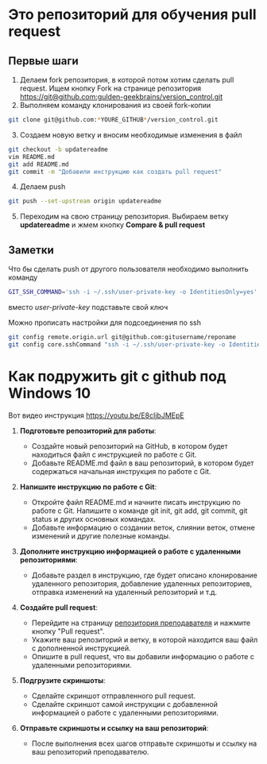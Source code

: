 ﻿# Это репозиторий для обучения pull request

## Первые шаги

1. Делаем fork репозитория, в которой потом хотим сделать pull request. Ищем кнопку Fork на странице репозитория <https://git@github.com:gulden-geekbrains/version_control.git>
2. Выполняем команду клонирования из своей fork-копии
```sh
git clone git@github.com:*YOURE_GITHUB*/version_control.git
```
3. Создаем новую ветку и вносим необходимые изменения в файл
```sh
git checkout -b updatereadme
vim README.md
git add README.md
git commit -m "Добавили инструкцию как создать pull request"
```
4. Делаем push  
```sh
git push --set-upstream origin updatereadme
```
5. Переходим на свою страницу репозитория. Выбираем ветку **updatereadme** и жмем кнопку **Compare & pull request**

## Заметки

Что бы сделать push от другого пользователя необходимо выполнить команду
```sh
GIT_SSH_COMMAND='ssh -i ~/.ssh/user-private-key -o IdentitiesOnly=yes' git push git@github.com:gulden-geekbrains/version_control.git
```

вместо *user-private-key* подставьте свой ключ

Можно прописать настройки для подсоединения по ssh
```sh
git config remote.origin.url git@github.com:gitusername/reponame
git config core.sshCommand "ssh -i ~/.ssh/user-private-key -o IdentitiesOnly=yes"
```
# Как подружить git с github под Windows 10

Вот видео инструкция https://youtu.be/E8cIjbJMEpE

1. **Подготовьте репозиторий для работы**:
   - Создайте новый репозиторий на GitHub, в котором будет находиться файл с инструкцией по работе с Git.
   - Добавьте README.md файл в ваш репозиторий, в котором будет содержаться начальная инструкция по работе с Git.

2. **Напишите инструкцию по работе с Git**:
   - Откройте файл README.md и начните писать инструкцию по работе с Git. Напишите о команде git init, git add, git commit, git status и других основных командах.
   - Добавьте информацию о создании веток, слиянии веток, отмене изменений и другие полезные команды.

3. **Дополните инструкцию информацией о работе с удаленными репозиториями**:
   - Добавьте раздел в инструкцию, где будет описано клонирование удаленного репозитория, добавление удаленных репозиториев, отправка изменений на удаленный репозиторий и т.д.

4. **Создайте pull request**:
   - Перейдите на страницу [репозитория преподавателя](https://github.com/gulden-geekbrains/version_control) и нажмите кнопку "Pull request".
   - Укажите ваш репозиторий и ветку, в которой находится ваш файл с дополненной инструкцией.
   - Опишите в pull request, что вы добавили информацию о работе с удаленными репозиториями.

5. **Подгрузите скриншоты**:
   - Сделайте скриншот отправленного pull request.
   - Сделайте скриншот самой инструкции с добавленной информацией о работе с удаленными репозиториями.

6. **Отправьте скриншоты и ссылку на ваш репозиторий**:
   - После выполнения всех шагов отправьте скриншоты и ссылку на ваш репозиторий преподавателю.


